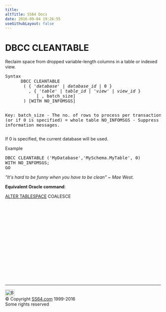 ```yaml
---
title:
altTitle: SS64 Docs
date: 2016-09-04 19:26:55
useGithubLayout: false
---
```

<!-- #BeginLibraryItem "/Library/head_sql.lbi" --><!-- #EndLibraryItem --><h1>DBCC CLEANTABLE</h1>
<p>Reclaim space from dropped variable-length columns in a table or indexed view.</p>
<pre>Syntax
      DBCC CLEANTABLE
       ( { '<i>database</i>' | <i>database_id </i>| 0 }
         , { '<i>table</i>' | <i>table_id </i>| '<i>view</i>' | <i>view_id </i>}
            [ , batch_size]
       ) [WITH NO_INFOMSGS]

 Key:
    batch_size   - The no. of rows to process per transaction.
                    default (or if 0 is specified) = whole table
    NO_INFOMSGS  - Suppress all information messages.
</pre>
<p>If 0 is specified, the current database will be used.</p>
<p>Example</p>
<pre>DBCC CLEANTABLE ('MyDatabase','MySchema.MyTable', 0)<br>WITH NO_INFOMSGS;<br>GO</pre>
<p class="quote"><i>"It's hard to be funny when you have to be clean" ~ Mae West.</i></p>
<p>  <b>Equivalent Oracle command</b>:</p>
<p> <a href="../ora/tablespace_a.html">ALTER TABLESPACE</a> COALESCE</p><!-- #BeginLibraryItem "/Library/foot_sql.lbi" --><p>
<!-- ss64-sql -->
<ins class="adsbygoogle" style="display:inline-block;width:300px;height:250px" data-ad-client="ca-pub-6140977852749469" data-ad-slot="6953563613"></ins>
<script>
(adsbygoogle = window.adsbygoogle || []).push({});
</script></p>
<hr>
<div id="bl" class="footer"><a href="dbcc_cleantable.html#"><img src="../images/top.png" width="30" height="22" alt="Back to the Top"></a></div>
<div id="br" class="footer, tagline">© Copyright <a href="../index.html">SS64.com</a> 1999-2016<br>
Some rights reserved</div><!-- #EndLibraryItem -->

